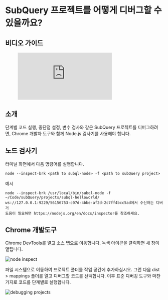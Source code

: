 # SubQuery 프로젝트를 어떻게 디버그할 수 있을까요?

## 비디오 가이드

<figure class="video_container">
  <iframe src="https://www.youtube.com/embed/6NlaO-YN2q4" frameborder="0" allowfullscreen="true"></iframe>
</figure>

## 소개

단계별 코드 실행, 중단점 설정, 변수 검사와 같은 SubQuery 프로젝트를 디버그하려면, Chrome 개발자 도구와 함께 Node.js 검사기를 사용해야 합니다.

## 노드 검사기

터미널 화면에서 다음 명령어를 실행합니다.

```shell
node --inspect-brk <path to subql-node> -f <path to subQuery project>
```

예시
```shell
node --inspect-brk /usr/local/bin/subql-node -f ~/Code/subQuery/projects/subql-helloworld/
ws://127.0.0.1:9229/56156753-c07d-4bbe-af2d-2c7ff4bcc5ad에서 수신하는 디버거
도움이 필요하면 https://nodejs.org/en/docs/inspector를 참조하세요.
```

## Chrome 개발도구

Chrome DevTools를 열고 소스 탭으로 이동합니다. 녹색 아이콘을 클릭하면 새 창이 열립니다.

![node inspect](/assets/img/node_inspect.png)

파일 시스템으로 이동하여 프로젝트 폴더를 작업 공간에 추가하십시오. 그런 다음 dist > mappings 폴더를 열고 디버그할 코드를 선택합니다. 이후 표준 디버깅 도구와 마찬가지로 코드를 단계별로 실행합니다.

![debugging projects](/assets/img/debugging_projects.png)
